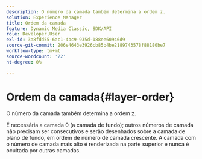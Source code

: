 ```yaml
---
description: O número da camada também determina a ordem z.
solution: Experience Manager
title: Ordem da camada
feature: Dynamic Media Classic, SDK/API
role: Developer,User
exl-id: 3a8fdd55-6ac1-4bc9-935d-188ee60946d9
source-git-commit: 206e4643e3926cb85b4be2189743578f88180be7
workflow-type: tm+mt
source-wordcount: '72'
ht-degree: 0%

---
```


# Ordem da camada{#layer-order}

O número da camada também determina a ordem z.

É necessária a camada 0 (a camada de fundo); outros números de camada não precisam ser consecutivos e serão desenhados sobre a camada de plano de fundo, em ordem de número de camada crescente. A camada com o número de camada mais alto é renderizada na parte superior e nunca é ocultada por outras camadas.
